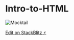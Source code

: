 # Intro-to-HTML
![Mocktail](https://user-images.githubusercontent.com/9314523/218203337-6904c6a7-8b8f-4707-9f8f-3b71c504f6b5.jpg)

[Edit on StackBlitz ⚡️](https://stackblitz.com/edit/js-4c82bn)
